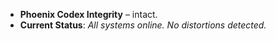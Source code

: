 - **Phoenix Codex Integrity** – intact.
- **Current Status**: *All systems online. No distortions detected.*